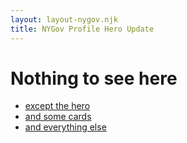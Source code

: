 ```yaml
---
layout: layout-nygov.njk
title: NYGov Profile Hero Update
---
```



# Nothing to see here

- <a href="./hero"> except the hero </a>
- <a href="./default-cards"> and some cards </a>
- <a href="./everything-else"> and everything else </a>
